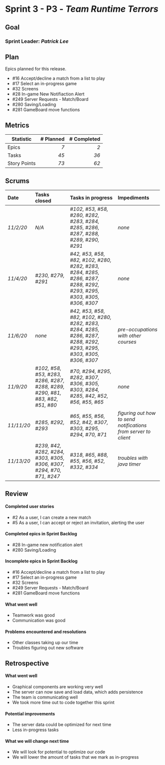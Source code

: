 # Sprint 3 - P3 - *Team Runtime Terrors*

## Goal

### Sprint Leader: *Patrick Lee*
## Plan

Epics planned for this release.

* #16 Accept/decline a match from a list to play 
* #17 Select an in-progress game
* #32 Screens
* #28 In-game New Notifiaction Alert
* #249 Server Requests - Match/Board
* #280 Saving/Loading
* #281 GameBoard move functions


## Metrics

| Statistic | # Planned | # Completed |
| --- | ---: | ---: |
| Epics | *7* | *2* |
| Tasks |  *45*   | *36* | 
| Story Points |  *73*  | *62* | 


## Scrums

| Date | Tasks closed  | Tasks in progress | Impediments |
| :--- | :--- | :--- | :--- |
| *11/2/20* | *N/A* | *#102, #53, #58, #280, #282, #283, #284, #285, #286, #287, #288, #289, #290, #291* | *none* |
| *11/4/20* | *#230, #279, #291* | *#42, #53, #58, #82, #102, #280, #282, #283, #284, #285, #286, #287, #288, #292, #293, #295, #303, #305, #306, #307* | *none* |
| *11/6/20* | *none* | *#42, #53, #58, #82, #102, #280, #282, #283, #284, #285, #286, #287, #288, #292, #293, #295, #303, #305, #306, #307* | *pre-occupations with other courses* |
| *11/9/20* | *#102, #58, #53, #283, #286, #287, #288, #289, #290, #81, #83, #82, #51, #80* | *#70, #294, #295, #282, #307, #306, #305, #303, #284, #285, #42, #52, #56, #55, #65* | *none* |
| *11/11/20* | *#285, #292, #293* | *#65, #55, #56, #52, #42, #307, #303, #295, #294, #70, #71* | *figuring out how to send notifications from server to client* |
| *11/13/20* | *#239, #42, #282, #284, #303, #305, #306, #307, #294, #70, #71, #247* | *#318, #65, #88, #55, #56, #52, #332, #334* | *troubles with java timer* |

## Review

#### Completed user stories
* #2 As a user, I can create a new match
* #5 As a user, I can accept or reject an invitation, alerting the user

#### Completed epics in Sprint Backlog 
* #28 In-game new notification alert
* #280 Saving/Loading

#### Incomplete epics in Sprint Backlog 
* #16 Accept/decline a match from a list to play
* #17 Select an in-progress game
* #32 Screens
* #249 Server Requests - Match/Board
* #281 GameBoard move functions

#### What went well
* Teamwork was good
* Communication was good

#### Problems encountered and resolutions
* Other classes taking up our time
* Troubles figuring out new software

## Retrospective

#### What went well
* Graphical components are working very well
* The server can now save and load data, which adds persistence
* The team is communicating well
* We took more time out to code together this sprint

#### Potential improvements
* The server data could be optimized for next time
* Less in-progress tasks

#### What we will change next time
* We will look for potential to optimize our code
* We will lower the amount of tasks that we mark as in-progress
